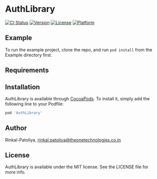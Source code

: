 # AuthLibrary

[![CI Status](https://img.shields.io/travis/divyeshgohil85/AuthLibrary.svg?style=flat)](https://travis-ci.org/divyeshgohil85/AuthLibrary)
[![Version](https://img.shields.io/cocoapods/v/AuthLibrary.svg?style=flat)](https://cocoapods.org/pods/AuthLibrary)
[![License](https://img.shields.io/cocoapods/l/AuthLibrary.svg?style=flat)](https://cocoapods.org/pods/AuthLibrary)
[![Platform](https://img.shields.io/cocoapods/p/AuthLibrary.svg?style=flat)](https://cocoapods.org/pods/AuthLibrary)

## Example

To run the example project, clone the repo, and run `pod install` from the Example directory first.

## Requirements

## Installation

AuthLibrary is available through [CocoaPods](https://cocoapods.org). To install
it, simply add the following line to your Podfile:

```ruby
pod 'AuthLibrary'
```

## Author

Rinkal-Patoliya, rinkal.patoliya@theonetechnologies.co.in

## License

AuthLibrary is available under the MIT license. See the LICENSE file for more info.
